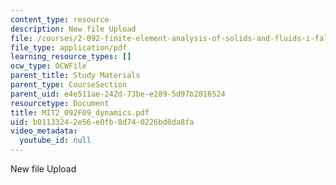 ```yaml
---
content_type: resource
description: New file Upload
file: /courses/2-092-finite-element-analysis-of-solids-and-fluids-i-fall-2009/b01133242e56e0fb8d740226bd8da8fa_MIT2_092F09_dynamics.pdf
file_type: application/pdf
learning_resource_types: []
ocw_type: OCWFile
parent_title: Study Materials
parent_type: CourseSection
parent_uid: e4e511ae-242d-73be-e289-5d97b2816524
resourcetype: Document
title: MIT2_092F09_dynamics.pdf
uid: b0113324-2e56-e0fb-8d74-0226bd8da8fa
video_metadata:
  youtube_id: null
---
```

New file Upload

